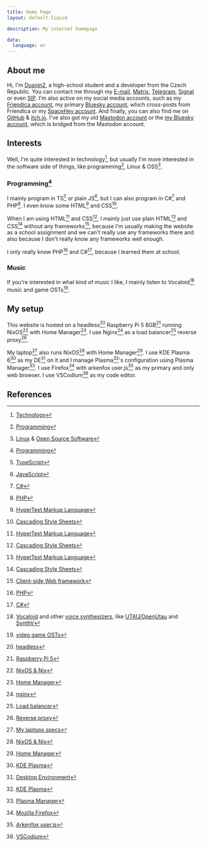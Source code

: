 ```yaml
---
title: Home Page
layout: default.liquid

description: My internet homepage

data:
  language: en
---
```

## About me

<div class="vcard h-card p-note">
	Hi, I'm <a class="nickname p-nickname url u-url u-uid" href="{{ site.base_url }}">Duanin2</a>, a high-school student and a developer from the <span class="country-name p-country-name">Czech Republic</span>.
	You can contact me through my <a rel="me email u-email" href="mailto:duanin2@duanin2.top">E-mail</a>, <a rel="me" href="https://matrix.to/#/@duanin2:duanin2.top">Matrix</a>, <a rel="me" href="https://t.me/Duanin2">Telegram</a>, <a rel="me" href="https://signal.me/#eu/jgp780MEv-HCrruPL1c219nKk9F8MLPLyZJAUwwDFDv5FWxxCadNjIe3PMLr_oL2">Signal</a> or even <a rel="me" href="sip:duanin2@sip.linphone.org">SIP</a>.
	I'm also active on my social media accounts, such as my <a rel="me" href="https://friendica.world/profile/duanin2">Friendica account</a>, my primary <a rel="me" href="https://bsky.app/profile/duanin2.top">Bluesky account</a>, which cross-posts from Friendica or my <a rel="me" href="https://spacehey.com/duanin2">SpaceHey account</a>. And finally, you can also find me on <a rel="me" href="https://github.com/duanin2">GitHub</a> & <a rel="me" href="https://duanin2.itch.io">itch.io</a>. I've also got my old <a rel="me" href="https://mastodon.arch-linux.cz/@duanin2">Mastodon account</a> or the <a rel="me" href="https://bsky.app/profile/duanin2.mastodon.arch-linux.cz.ap.brid.gy">my  Bluesky account</a>, which is bridged from the Mastodon account.
</div>

## Interests

Well, I'm quite interested in technology[^1], but usually I'm more interested in the software side of things, like programming[^2], Linux & OSS[^3].

### Programming[^2]

I mainly program in TS[^4] or plain JS[^5], but I can also program in C#[^8] and PHP[^9]. I even know some HTML[^6] and CSS[^7].

When I am using HTML[^6] and CSS[^7], I mainly just use plain HTML[^6] and CSS[^7] without any frameworks[^10], because I'm usually making the website as a school assignment and we can't really use any frameworks there and also because I don't really know any frameworks well enough.

I only really know PHP[^9] and C#[^8], because I learned them at school.

### Music

If you're interested in what kind of music I like, I mainly listen to Vocaloid[^11] music and game OSTs[^12].

## My setup

This website is hosted on a headless[^13] Raspberry Pi 5 8GB[^14] running NixOS[^15] with Home Manager[^16].
I use Nginx[^17] as a load balancer[^18] reverse proxy[^19].

My laptop[^20] also runs NixOS[^15] with Home Manager[^16].
I use KDE Plasma 6[^21] as my DE[^22] on it and I manage Plasma[^21]'s configuration using Plasma Manager[^23].
I use Firefox[^24] with arkenfox user.js[^25] as my primary and only web browser.
I use VSCodium[^26] as my code editor.

## References

[^1]: [Technology](https://en.wikipedia.org/wiki/Technology)

[^2]: [Programming](https://en.wikipedia.org/wiki/Programming_language)

[^3]: [Linux](https://en.wikipedia.org/wiki/Linux) & [Open Source Software](https://en.wikipedia.org/wiki/Open_source)

[^4]: [TypeScript](https://www.typescriptlang.org/)

[^5]: [JavaScript](https://en.wikipedia.org/wiki/JavaScript)

[^6]: [HyperText Markup Language](https://en.wikipedia.org/wiki/HTML)

[^7]: [Cascading Style Sheets](https://en.wikipedia.org/wiki/CSS)

[^8]: [C#](https://learn.microsoft.com/en-us/dotnet/csharp/)

[^9]: [PHP](https://www.php.net/)

[^10]: [Client-side Web framework](https://en.wikipedia.org/wiki/Web_framework#Client-side)

[^11]: [Vocaloid](https://www.vocaloid.com/en/) and other [voice synthesizers](https://en.wikipedia.org/wiki/Speech_synthesis), like [UTAU/OpenUtau](https://www.openutau.com/) and [SynthV](https://dreamtonics.com/synthesizerv/)

[^12]: [video game OSTs](https://en.wikipedia.org/wiki/Video_game_music)

[^13]: [headless](https://en.wikipedia.org/wiki/Headless_computer)

[^14]: [Raspberry Pi 5](https://www.raspberrypi.com/products/raspberry-pi-5/)

[^15]: [NixOS & Nix](https://nixos.org/)

[^16]: [Home Manager](https://github.com/nix-community/home-manager)

[^17]: [nginx](https://nginx.org/)

[^18]: [Load balancer](https://en.wikipedia.org/wiki/Load_balancing_(computing)#Server-side_load_balancers)

[^19]: [Reverse proxy](https://en.wikipedia.org/wiki/Reverse_proxy)

[^20]: [My laptops specs](https://linux-hardware.org/?probe=ff31b68cf3)

[^21]: [KDE Plasma](https://kde.org/)

[^22]: [Desktop Environment](https://en.wikipedia.org/wiki/Desktop_environment)

[^23]: [Plasma Manager](https://github.com/nix-community/plasma-manager/)

[^24]: [Mozilla Firefox](https://www.mozilla.org/firefox/)

[^25]: [Arkenfox user.js](https://github.com/arkenfox/user.js)

[^26]: [VSCodium](https://vscodium.com/)

<div hidden>
<a href="https://xn--sr8hvo.ws/previous">←</a>
An <a href="https://xn--sr8hvo.ws">IndieWeb Webring</a> 🕸💍
<a href="https://xn--sr8hvo.ws/next">→</a>
</div>